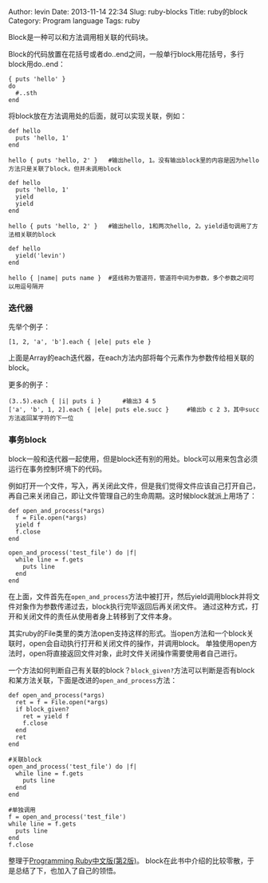 Author: levin
Date: 2013-11-14 22:34
Slug: ruby-blocks
Title: ruby的block
Category: Program language
Tags: ruby

Block是一种可以和方法调用相关联的代码块。

Block的代码放置在花括号或者do..end之间，一般单行block用花括号，多行block用do..end<!-- more -->：

    { puts 'hello' }
    do
      #..sth
    end

将block放在方法调用处的后面，就可以实现关联，例如：

    def hello
      puts 'hello, 1'
    end
    
    hello { puts 'hello, 2' }   #输出hello, 1。没有输出block里的内容是因为hello方法只是关联了block，但并未调用block
    
    def hello
      puts 'hello, 1'
      yield
      yield
    end
    
    hello { puts 'hello, 2' }   #输出hello, 1和两次hello, 2。yield语句调用了方法相关联的block

    def hello
      yield('levin')
    end
    
    hello { |name| puts name }  #竖线称为管道符，管道符中间为参数，多个参数之间可以用逗号隔开

### 迭代器

先举个例子：

    [1, 2, 'a', 'b'].each { |ele| puts ele }

上面是Array的each迭代器，在each方法内部将每个元素作为参数传给相关联的block。

更多的例子：

    (3..5).each { |i| puts i }      #输出3 4 5
    ['a', 'b', 1, 2].each { |ele| puts ele.succ }     #输出b c 2 3，其中succ方法返回某字符的下一位

### 事务block

block一般和迭代器一起使用，但是block还有别的用处。block可以用来包含必须运行在事务控制环境下的代码。

例如打开一个文件，写入，再关闭此文件，但是我们觉得文件应该自己打开自己，再自己来关闭自己，即让文件管理自己的生命周期。这时候block就派上用场了：

    def open_and_process(*args)
      f = File.open(*args)
      yield f
      f.close
    end
    
    open_and_process('test_file') do |f|
      while line = f.gets
        puts line
      end
    end

在上面，文件首先在`open_and_process`方法中被打开，然后yield调用block并将文件对象作为参数传递过去，block执行完毕返回后再关闭文件。
通过这种方式，打开和关闭文件的责任从使用者身上转移到了文件本身。

其实ruby的File类里的类方法open支持这样的形式。当open方法和一个block关联时，open会自动执行打开和关闭文件的操作，并调用block。
单独使用open方法时，open将直接返回文件对象，此时文件关闭操作需要使用者自己进行。

一个方法如何判断自己有关联的block？`block_given?`方法可以判断是否有block和某方法关联，下面是改进的`open_and_process`方法：

    def open_and_process(*args)
      ret = f = File.open(*args)
      if block_given?
        ret = yield f
        f.close
      end
      ret
    end
    
    #关联block
    open_and_process('test_file') do |f|
      while line = f.gets
        puts line
      end
    end
    
    #单独调用
    f = open_and_process('test_file')
    while line = f.gets
      puts line
    end
    f.close

整理于[Programming Ruby中文版(第2版)](/url.html#http://book.douban.com/subject/2032343/)。
block在此书中介绍的比较零散，于是总结了下，也加入了自己的领悟。
